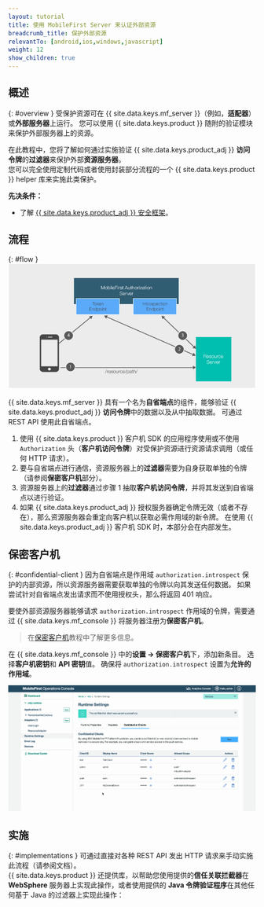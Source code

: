 ```yaml
---
layout: tutorial
title: 使用 MobileFirst Server 来认证外部资源
breadcrumb_title: 保护外部资源
relevantTo: [android,ios,windows,javascript]
weight: 12
show_children: true
---
```

<!-- NLS_CHARSET=UTF-8 -->
## 概述
{: #overview }
受保护资源可在 {{ site.data.keys.mf_server }}（例如，**适配器**）或**外部服务器**上运行。 您可以使用 {{ site.data.keys.product }} 随附的验证模块来保护外部服务器上的资源。

在此教程中，您将了解如何通过实施验证 {{ site.data.keys.product_adj }} **访问令牌**的**过滤器**来保护外部**资源服务器**。  
您可以完全使用定制代码或者使用封装部分流程的一个 {{ site.data.keys.product }} helper 库来实施此类保护。

**先决条件：**  

* 了解 [{{ site.data.keys.product_adj }} 安全框架](../)。

## 流程
{: #flow }
![保护外部资源图](external_resources_flow.jpg)

{{ site.data.keys.mf_server }} 具有一个名为**自省端点**的组件，能够验证 {{ site.data.keys.product_adj }} **访问令牌**中的数据以及从中抽取数据。 可通过 REST API 使用此自省端点。

1. 使用 {{ site.data.keys.product }} 客户机 SDK 的应用程序使用或不使用 `Authorization` 头（**客户机访问令牌**）对受保护资源进行资源请求调用（或任何 HTTP 请求）。
2. 要与自省端点进行通信，资源服务器上的**过滤器**需要为自身获取单独的令牌（请参阅**保密客户机**部分）。
3. 资源服务器上的**过滤器**通过步骤 1 抽取**客户机访问令牌**，并将其发送到自省端点以进行验证。
4. 如果 {{ site.data.keys.product_adj }} 授权服务器确定令牌无效（或者不存在），那么资源服务器会重定向客户机以获取必需作用域的新令牌。 在使用 {{ site.data.keys.product_adj }} 客户机 SDK 时，本部分会在内部发生。

## 保密客户机
{: #confidential-client }
因为自省端点是作用域 `authorization.introspect` 保护的内部资源，所以资源服务器需要获取单独的令牌以向其发送任何数据。 如果尝试针对自省端点发出请求而不使用授权头，那么将返回 401 响应。

要使外部资源服务器能够请求 `authorization.introspect` 作用域的令牌，需要通过 {{ site.data.keys.mf_console }} 将服务器注册为**保密客户机**。  

> 在[保密客户机](../confidential-clients/)教程中了解更多信息。

在 {{ site.data.keys.mf_console }} 中的**设置 → 保密客户机**下，添加新条目。 选择**客户机密钥**和 **API 密钥**值。 确保将 `authorization.introspect` 设置为**允许的作用域**。

<img class="gifplayer" alt="配置保密客户机" src="confidential-client.png"/>

## 实施
{: #implementations }
可通过直接对各种 REST API 发出 HTTP 请求来手动实施此流程（请参阅文档）。  
{{ site.data.keys.product }} 还提供库，以帮助您使用提供的**信任关联拦截器**在 **WebSphere** 服务器上实现此操作，或者使用提供的 **Java 令牌验证程序**在其他任何基于 Java 的过滤器上实现此操作：
